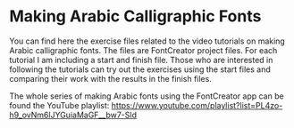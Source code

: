 # Making Arabic Calligraphic Fonts

You can find here the exercise files related to the video tutorials on making Arabic calligraphic fonts. The files are FontCreator project files. For each tutorial I am including a start and finish file. Those who are interested in following the tutorials can try out the exercises using the start files and comparing their work with the results in the finish files.

The whole series of making Arabic fonts using the FontCreator app can be found the YouTube playlist:
https://www.youtube.com/playlist?list=PL4zo-h9_ovNm6lJYGuiaMaGF__bw7-Sld
